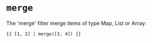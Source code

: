 # `merge`
The 'merge' filter merge items of type Map, List or Array:
```twig
{{ [1, 2] | merge([3, 4]) }}
```